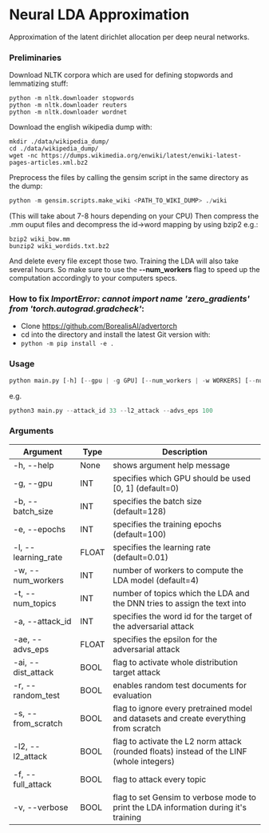 # Neural LDA Approximation
Approximation of the latent dirichlet allocation per deep neural networks.

### Preliminaries
Download NLTK corpora which are used for defining stopwords and lemmatizing stuff:
```
python -m nltk.downloader stopwords
python -m nltk.downloader reuters
python -m nltk.downloader wordnet
```
Download the english wikipedia dump with:
```
mkdir ./data/wikipedia_dump/
cd ./data/wikipedia_dump/
wget -nc https://dumps.wikimedia.org/enwiki/latest/enwiki-latest-pages-articles.xml.bz2
```
Preprocess the files by calling the gensim script in the same directory as the dump:
```python
python -m gensim.scripts.make_wiki <PATH_TO_WIKI_DUMP> ./wiki
```
(This will take about 7-8 hours depending on your CPU)
Then compress the .mm ouput files and decompress the id->word mapping by using bzip2 e.g.:
```
bzip2 wiki_bow.mm
bunzip2 wiki_wordids.txt.bz2
```
And delete every file except those two.
Training the LDA will also take several hours. So make sure to use the **--num_workers** flag to speed up the computation accordingly to your computers specs.

### How to fix *ImportError: cannot import name 'zero_gradients' from 'torch.autograd.gradcheck'*:
* Clone https://github.com/BorealisAI/advertorch
* cd into the directory and install the latest Git version with:
* ```python -m pip install -e .```

### Usage
```python
python main.py [-h] [--gpu | -g GPU] [--num_workers | -w WORKERS] [--num_topics | -t TOPICS] [--from_scratch | -s]
```
e.g.
```python
python3 main.py --attack_id 33 --l2_attack --advs_eps 100
```
### Arguments
| Argument | Type | Description|
|----------|------|------------|
| -h, --help | None| shows argument help message |
| -g, --gpu | INT | specifies which GPU should be used [0, 1] (default=0)|
| -b, --batch_size | INT | specifies the batch size (default=128) |
| -e, --epochs | INT | specifies the training epochs (default=100) |
| -l, --learning_rate | FLOAT | specifies the learning rate (default=0.01) |
| -w, --num_workers | INT | number of workers to compute the LDA model (default=4)|
| -t, --num_topics | INT | number of topics which the LDA and the DNN tries to assign the text into |
| -a, --attack_id | INT | specifies the word id for the target of the adversarial attack |
| -ae, --advs_eps | FLOAT | specifies the epsilon for the adversarial attack |
| -ai, --dist_attack | BOOL | flag to activate whole distribution target attack |
| -r, --random_test | BOOL | enables random test documents for evaluation |
| -s, --from_scratch | BOOL | flag to ignore every pretrained model and datasets and create everything from scratch |
| -l2, --l2_attack | BOOL | flag to activate the L2 norm attack (rounded floats) instead of the LINF (whole integers) |
| -f, --full_attack | BOOL | flag to attack every topic |
| -v, --verbose | BOOL | flag to set Gensim to verbose mode to print the LDA information during it's training |
